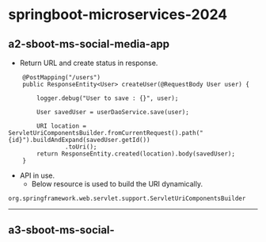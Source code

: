 # springboot-microservices-2024

## a2-sboot-ms-social-media-app
- Return URL and create status in response.

```
	@PostMapping("/users")
	public ResponseEntity<User> createUser(@RequestBody User user) {

		logger.debug("User to save : {}", user);

		User savedUser = userDaoService.save(user);

		URI location = ServletUriComponentsBuilder.fromCurrentRequest().path("{id}").buildAndExpand(savedUser.getId())
				.toUri();
		return ResponseEntity.created(location).body(savedUser);
	}

```

- API in use.
	- Below resource is used to build the URI dynamically.

```
org.springframework.web.servlet.support.ServletUriComponentsBuilder
```
---

## a3-sboot-ms-social-